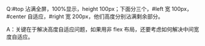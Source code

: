 Q:#top 沾满全屏，100%显示，height 100px；下面分三个，#left 宽 100px，#center 自适应，#right 宽 200px，他们高度分别沾满剩余部分。

A：关键在于解决高度自适应问题，如果用非 flex 布局，还要考虑如何解决中间宽度自适应。

